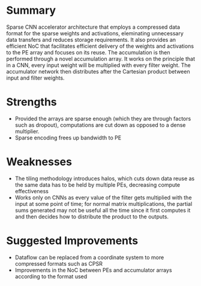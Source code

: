 # Summary
Sparse CNN accelerator architecture that employs a compressed data format for the sparse weights and activations, eleminating unnecessary data transfers and reduces storage requirements. It also provides an efficient NoC that facilitates efficient delivery of the weights and activations to the PE array and focuses on its reuse. The accumulation is then performed through a novel accumulation array. It works on the principle that in a CNN, every input weight will be multiplied with every filter weight. The accumulator network then distributes after the Cartesian product between input and filter weights.

# Strengths
- Provided the arrays are sparse enough (which they are through factors such as dropout), computations are cut down as opposed to a dense multiplier. 
- Sparse encoding frees up bandwidth to PE

# Weaknesses
- The tiling methodology introduces halos, which cuts down data reuse as the same data has to be held by multiple PEs, decreasing compute effectiveness
- Works only on CNNs as every value of the filter gets multiplied with the input at some point of time; for normal matrix multiplications, the partial sums generated may not be useful all the time since it first computes it and then decides how to distribute the product to the outputs.

# Suggested Improvements
- Dataflow can be replaced from a coordinate system to more compressed formats such as CPSR
- Improvements in the NoC between PEs and accumulator arrays according to the format used

